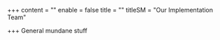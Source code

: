 +++
content = ""
enable = false
title = ""
titleSM = "Our Implementation Team"

+++
General mundane stuff